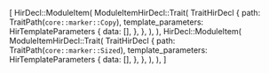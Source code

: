 [
    HirDecl::ModuleItem(
        ModuleItemHirDecl::Trait(
            TraitHirDecl {
                path: TraitPath(`core::marker::Copy`),
                template_parameters: HirTemplateParameters {
                    data: [],
                },
            },
        ),
    ),
    HirDecl::ModuleItem(
        ModuleItemHirDecl::Trait(
            TraitHirDecl {
                path: TraitPath(`core::marker::Sized`),
                template_parameters: HirTemplateParameters {
                    data: [],
                },
            },
        ),
    ),
]